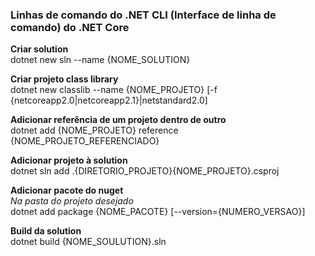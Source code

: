 <h3>Linhas de comando do .NET CLI (Interface de linha de comando) do .NET Core</h3>

<b>Criar solution</b><br>
dotnet new sln --name {NOME_SOLUTION}

<b>Criar projeto class library</b><br>
dotnet new classlib --name {NOME_PROJETO} [-f {netcoreapp2.0|netcoreapp2.1}|netstandard2.0]

<b>Adicionar referência de um projeto dentro de outro</b><br>
dotnet add {NOME_PROJETO} reference {NOME_PROJETO_REFERENCIADO}

<b>Adicionar projeto à solution</b><br>
dotnet sln add .\{DIRETORIO_PROJETO}\{NOME_PROJETO}.csproj

<b>Adicionar pacote do nuget</b><br>
<i>Na pasta do projeto desejado</i><br>
dotnet add package {NOME_PACOTE} [--version={NUMERO_VERSAO}]

<b>Build da solution</b><br>
dotnet build {NOME_SOULUTION}.sln

